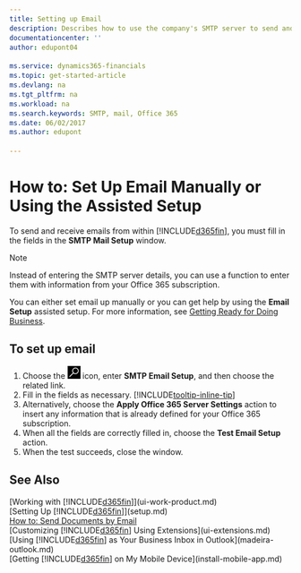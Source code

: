 ```yaml
---
title: Setting up Email 
description: Describes how to use the company's SMTP server to send and receive email messages within Dynamics NAV, or alternatively how to use the email server settings created with the Office 365 subscription.
documentationcenter: ''
author: edupont04

ms.service: dynamics365-financials
ms.topic: get-started-article
ms.devlang: na
ms.tgt_pltfrm: na
ms.workload: na
ms.search.keywords: SMTP, mail, Office 365
ms.date: 06/02/2017
ms.author: edupont

---
```

# How to: Set Up Email Manually or Using the Assisted Setup
To send and receive emails from within [!INCLUDE[d365fin](includes/d365fin_md.md)], you must fill in the fields in the **SMTP Mail Setup** window.

> [!NOTE]  
>   Instead of entering the SMTP server details, you can use a function to enter them with information from your Office 365 subscription.

You can either set email up manually or you can get help by using the **Email Setup** assisted setup. For more information, see [Getting Ready for Doing Business](ui-get-ready-business.md).  

## To set up email
1. Choose the ![Search for Page or Report](media/ui-search/search_small.png "Search for Page or Report icon") icon, enter **SMTP Email Setup**, and then choose the related link.
2. Fill in the fields as necessary. [!INCLUDE[tooltip-inline-tip](includes/tooltip-inline-tip_md.md)]
3. Alternatively, choose the **Apply Office 365 Server Settings** action to insert any information that is already defined for your Office 365 subscription.
4. When all the fields are correctly filled in, choose the **Test Email Setup** action.
5. When the test succeeds, close the window.

## See Also  
[Working with [!INCLUDE[d365fin](includes/d365fin_md.md)]](ui-work-product.md)  
[Setting Up [!INCLUDE[d365fin](includes/d365fin_md.md)]](setup.md)  
[How to: Send Documents by Email](ui-how-send-documents-email.md)  
[Customizing [!INCLUDE[d365fin](includes/d365fin_md.md)] Using Extensions](ui-extensions.md)  
[Using [!INCLUDE[d365fin](includes/d365fin_md.md)] as Your Business Inbox in Outlook](madeira-outlook.md)  
[Getting [!INCLUDE[d365fin](includes/d365fin_md.md)] on My Mobile Device](install-mobile-app.md)
